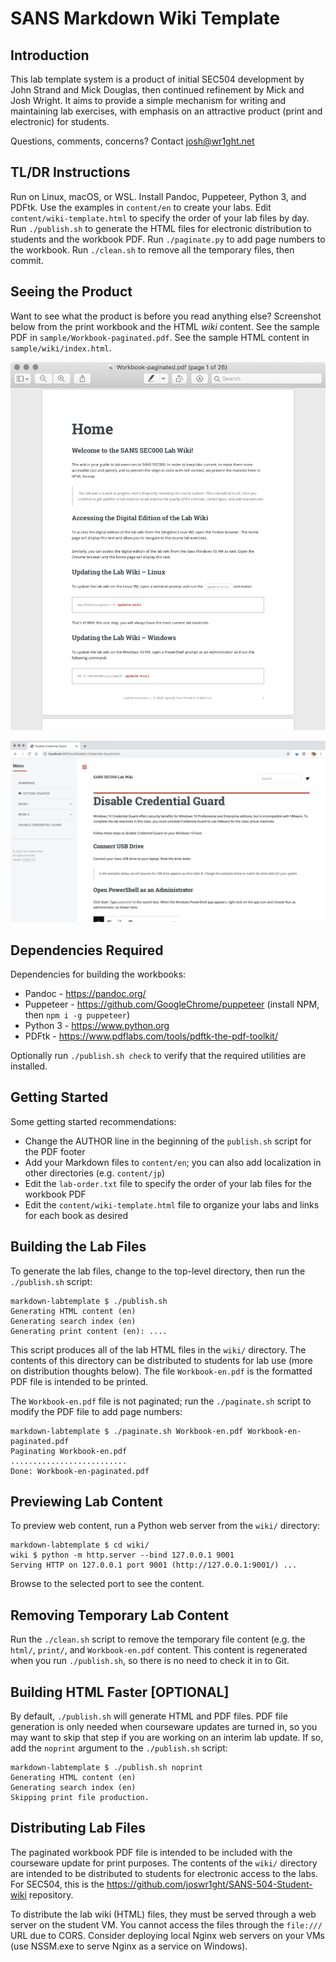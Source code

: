 # SANS Markdown Wiki Template

## Introduction

This lab template system is a product of initial SEC504 development by John
Strand and Mick Douglas, then continued refinement by Mick and Josh Wright. It
aims to provide a simple mechanism for writing and maintaining lab exercises,
with emphasis on an attractive product (print and electronic) for students.

Questions, comments, concerns? Contact josh@wr1ght.net

## TL/DR Instructions

Run on Linux, macOS, or WSL. Install Pandoc, Puppeteer, Python 3, and PDFtk.
Use the examples in `content/en` to create your labs. Edit
`content/wiki-template.html` to specify the order of your lab files by day. Run
`./publish.sh` to generate the HTML files for electronic distribution to
students and the workbook PDF. Run `./paginate.py` to add page numbers to the
workbook. Run `./clean.sh` to remove all the temporary files, then commit.

## Seeing the Product

Want to see what the product is before you read anything else? Screenshot
below from the print workbook and the HTML _wiki_ content. See the sample
PDF in `sample/Workbook-paginated.pdf`. See the sample HTML content in
`sample/wiki/index.html`.

![Sample PDF Workbook Page](sample/workbook-sample.png)

![Sample Wiki Page](sample/wiki-sample.png)

## Dependencies Required

Dependencies for building the workbooks:

+ Pandoc - https://pandoc.org/
+ Puppeteer - https://github.com/GoogleChrome/puppeteer (install NPM, then 
  `npm i -g puppeteer`)
+ Python 3 - https://www.python.org
+ PDFtk - https://www.pdflabs.com/tools/pdftk-the-pdf-toolkit/

Optionally run `./publish.sh check` to verify that the required utilities
are installed.

## Getting Started

Some getting started recommendations:

  + Change the AUTHOR line in the beginning of the `publish.sh` script for the
    PDF footer
  + Add your Markdown files to `content/en`; you can also add localization in
    other directories (e.g. `content/jp`)
  + Edit the `lab-order.txt` file to specify the order of your lab files for
    the workbook PDF
  + Edit the `content/wiki-template.html` file to organize your labs and links
    for each book as desired

## Building the Lab Files

To generate the lab files, change to the top-level directory, then run
the `./publish.sh` script:

```
markdown-labtemplate $ ./publish.sh
Generating HTML content (en)
Generating search index (en)
Generating print content (en): ....
```

This script produces all of the lab HTML files in the `wiki/` directory.
The contents of this directory can be distributed to students for lab use
(more on distribution thoughts below). The file `Workbook-en.pdf` is the
formatted PDF file is intended to be printed.

The `Workbook-en.pdf` file is not paginated; run the `./paginate.sh` script
to modify the PDF file to add page numbers:

```
markdown-labtemplate $ ./paginate.sh Workbook-en.pdf Workbook-en-paginated.pdf
Paginating Workbook-en.pdf
..........................
Done: Workbook-en-paginated.pdf
```

## Previewing Lab Content

To preview web content, run a Python web server from the `wiki/` directory:

```
markdown-labtemplate $ cd wiki/
wiki $ python -m http.server --bind 127.0.0.1 9001
Serving HTTP on 127.0.0.1 port 9001 (http://127.0.0.1:9001/) ...
```

Browse to the selected port to see the content.

## Removing Temporary Lab Content

Run the `./clean.sh` script to remove the temporary file content (e.g.  the
`html/`, `print/`, and `Workbook-en.pdf` content. This content is regenerated
when you run `./publish.sh`, so there is no need to check it in to Git.

## Building HTML Faster [OPTIONAL]

By default, `./publish.sh` will generate HTML and PDF files. PDF file
generation is only needed when courseware updates are turned in, so you may
want to skip that step if you are working on an interim lab update. If so, add
the `noprint` argument to the `./publish.sh` script:

```
markdown-labtemplate $ ./publish.sh noprint
Generating HTML content (en)
Generating search index (en)
Skipping print file production.
```

## Distributing Lab Files

The paginated workbook PDF file is intended to be included with the
courseware update for print purposes. The contents of the `wiki/` directory
are intended to be distributed to students for electronic access to the
labs. For SEC504, this is the https://github.com/joswr1ght/SANS-504-Student-wiki
repository.

To distribute the lab wiki (HTML) files, they must be served through a web server
on the student VM. You cannot access the files through the `file:///` URL due to
CORS. Consider deploying local Nginx web servers on your VMs (use NSSM.exe to
serve Nginx as a service on Windows).
